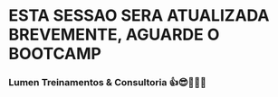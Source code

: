 # ESTA SESSAO SERA ATUALIZADA BREVEMENTE, AGUARDE O BOOTCAMP


### Lumen Treinamentos & Consultoria 👍😎👏🎁🚀
